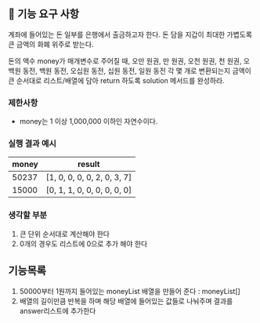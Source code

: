 ## 🚀 기능 요구 사항

계좌에 들어있는 돈 일부를 은행에서 출금하고자 한다. 돈 담을 지갑이 최대한 가볍도록 큰 금액의 화폐 위주로 받는다.

돈의 액수 money가 매개변수로 주어질 때, 오만 원권, 만 원권, 오천 원권, 천 원권, 오백원 동전, 백원 동전, 오십원 동전, 십원 동전, 일원 동전 각 몇 개로 변환되는지 금액이 큰 순서대로 리스트/배열에 담아 return 하도록 solution 메서드를 완성하라.

### 제한사항

- money는 1 이상 1,000,000 이하인 자연수이다.

### 실행 결과 예시

| money | result |
| --- | --- |
| 50237	| [1, 0, 0, 0, 0, 2, 0, 3, 7] |
| 15000	| [0, 1, 1, 0, 0, 0, 0, 0, 0] |

### 생각할 부분
1. 큰 단위 순서대로 계산해야 한다
2. 0개의 경우도 리스트에 0으로 추가 해야 한다

## 기능목록
1. 50000부터 1원까지 들어있는 moneyList 배열을 만들어 준다 : moneyList[]
2. 배열의 길이만큼 반복을 하며 해당 배열에 들어있는 값들로 나눠주며 결과를 answer리스트에 추가한다
